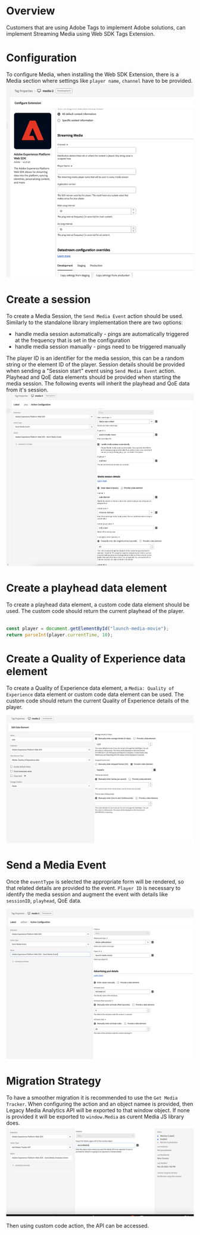 # Overview

Customers that are using Adobe Tags to implement Adobe solutions, can implement Streaming Media using Web SDK Tags Extension.

# Configuration

To configure Media, when installing the Web SDK Extension, there is a Media section where settings like `player name`,
`channel` have to be provided.
![image](public/img/configuration.png)

# Create a session

To create a Media Session, the `Send Media Event` action should be used. Similarly to the standalone library implementation there are two options:
- handle media session automatically - pings are automatically triggered at the frequency that is set in the configuration
- handle media session manually - pings need to be triggered manually

The player ID is an identifier for the media session, this can be a random string or the element ID of the player.
Session details should be provided when sending a "Session start" event using `Send Media Event` action.
Playhead and QoE data elements should be provided when starting the media session. The following events will inherit the playhead and QoE data from it's session.
![image](public/img/createSession.png)


# Create a playhead data element
To create a playhead data element, a custom code data element should be used. The custom code should return the current playhead of the player.

```javascript

const player = document.getElementById("launch-media-movie");
return parseInt(player.currentTime, 10);

```
# Create a Quality of Experience data element
To create a Quality of Experience data element, a `Media: Quality of Experience` data element or custom code data element can be used. 
The custom code should return the current Quality of Experience details of the player.

![image](public/img/qoe.png)

# Send a Media Event
Once the `eventType` is selected the appropriate form will be rendered, so that related details are provided to the event.
`Player ID` is necessary to identify the media session and augment the event with details like `sessionID`, `playhead`, QoE data.

![img.png](public/img/sendMediaEvent.png)

# Migration Strategy

To have a smoother migration it is recommended to use the `Get Media Tracker`. When configuring the action and an object namee is provided, then
Legacy Media Analytics API will be exported to that window object. If none is provided it will be exported to `window.Media` as curent Media JS library does.
![img.png](public/img/legacyTracker.png)

Then using custom code action, the API can be accessed. 
